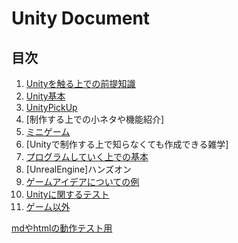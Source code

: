 # Unity Document


## **目次**

1. [Unityを触る上での前提知識](1_ElementaryKnowledge/1.md)
2. [Unity基本](2_UnityBasicKnowledge/2.md)
3. [UnityPickUp](3_PickUp/3.md)
4. [制作する上での小ネタや機能紹介]
5. [ミニゲーム](5_MiniGame/5.md)
6. [Unityで制作する上で知らなくても作成できる雑学]
7. [プログラムしていく上での基本](7_ProgramBasic/7.md)
8. [UnrealEngine]ハンズオン
9. [ゲームアイデアについての例](10_GameIdea/GameIdea.md)
10. [Unityに関するテスト](11_UnityTest/UnityTest.md)
11. [ゲーム以外](9_OtherThanGames/9.md)





[mdやhtmlの動作テスト用](_TestFolder/Untitled-1.html)


